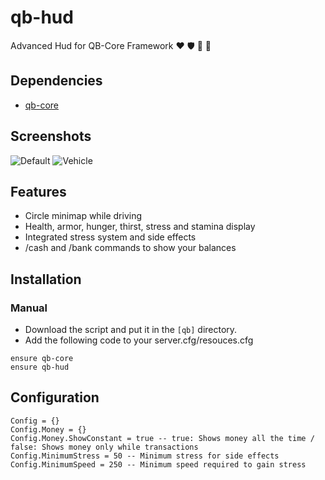 # qb-hud
Advanced Hud for QB-Core Framework :heart: :shield: :pizza: :milk_glass: 

## Dependencies
- [qb-core](https://github.com/qbcore-framework/qb-core)

## Screenshots
![Default](https://imgur.com/Yn93lfF.png)
![Vehicle](https://imgur.com/MdtgGbL.png)

## Features
- Circle minimap while driving
- Health, armor, hunger, thirst, stress and stamina display
- Integrated stress system and side effects
- /cash and /bank commands to show your balances

## Installation
### Manual
- Download the script and put it in the `[qb]` directory.
- Add the following code to your server.cfg/resouces.cfg
```
ensure qb-core
ensure qb-hud
```

## Configuration
```
Config = {}
Config.Money = {}
Config.Money.ShowConstant = true -- true: Shows money all the time / false: Shows money only while transactions
Config.MinimumStress = 50 -- Minimum stress for side effects
Config.MinimumSpeed = 250 -- Minimum speed required to gain stress
```
